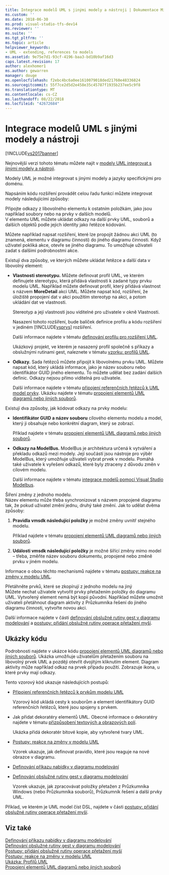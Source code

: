 ```yaml
---
title: Integrace modelů UML s jinými modely a nástroji | Dokumentace Microsoftu
ms.custom: ''
ms.date: 2018-06-30
ms.prod: visual-studio-tfs-dev14
ms.reviewer: ''
ms.suite: ''
ms.tgt_pltfrm: ''
ms.topic: article
helpviewer_keywords:
- UML - extending, references to models
ms.assetid: 9e75e7d1-93cf-4196-baa3-bd10b9af16d3
caps.latest.revision: 17
author: alexhomer1
ms.author: gewarren
manager: douge
ms.openlocfilehash: f2ebc4bc6a0ee1610079018ded21760e48336824
ms.sourcegitcommit: 55f7ce2d5d2e458e35c45787f1935b237ee5c9f8
ms.translationtype: MT
ms.contentlocale: cs-CZ
ms.lasthandoff: 08/22/2018
ms.locfileid: "42672684"
---
```

# <a name="integrate-uml-models-with-other-models-and-tools"></a>Integrace modelů UML s jinými modely a nástroji
[!INCLUDE[vs2017banner](../includes/vs2017banner.md)]

Nejnovější verzi tohoto tématu můžete najít v [modely UML integrovat s jinými modely a nástroji](https://docs.microsoft.com/visualstudio/modeling/integrate-uml-models-with-other-models-and-tools).  
  
Modely UML je možné integrovat s jinými modely a jazyky specifickými pro doménu.  
  
 Napsáním kódu rozšíření provádět celou řadu funkcí můžete integrovat modely následujícími způsoby:  
  
 Připojte odkazy z libovolného elementu k ostatním položkám, jako jsou například soubory nebo na prvky v dalších modelů.  
 V elementu UML můžete ukládat odkazy na další prvky UML, souborů a dalších objektů podle jejich identity jako řetězce kódování.  
  
 Můžete například napsat rozšíření, které lze propojit žádnou akci UML (to znamená, elementu v diagramu činnosti) do jiného diagramu činnosti. Když uživatel pokliká akce, otevře se jiného diagramu. To umožňuje uživateli zadat s dalšími podrobnostmi akce.  
  
 Existují dva způsoby, ve kterých můžete ukládat řetězce a další data v libovolný element:  
  
-   **Vlastnosti stereotypu.** Můžete definovat profil UML, ve kterém definujete stereotypu, která přidává vlastnosti k zadané typy prvku modelu UML. Například můžete definovat profil, který přidává vlastnost s názvem **MoreDetail** akci UML. Můžete napsat kód, rozšíření, že úložiště propojení dat v akci použitím stereotyp na akci, a potom ukládání dat ve vlastnosti.  
  
     Stereotyp a její vlastnosti jsou viditelné pro uživatele v okně Vlastnosti.  
  
     Nasazení tohoto rozšíření, bude balíček definice profilu a kódu rozšíření v jediném [!INCLUDE[vsprvs](../includes/vsprvs-md.md)] rozšíření.  
  
     Další informace najdete v tématu [definování profilu pro rozšíření UML](../modeling/define-a-profile-to-extend-uml.md).  
  
     Ukázkový projekt, ve kterém je nasazený profil společně s příkazy a obslužnými rutinami gest, naleznete v tématu [vzorku: profilů UML](http://go.microsoft.com/fwlink/?LinkID=213811).  
  
-   **Odkazy.** Sada řetězců můžete připojit k libovolnému prvku UML. Můžete napsat kód, který ukládá informace, jako je název souboru nebo identifikátor GUID jiného elementu. To můžete udělat bez zadání dalších definic. Odkazy nejsou přímo viditelná pro uživatele.  
  
     Další informace najdete v tématu [připojení referenčních řetězců k UML model prvky](../modeling/attach-reference-strings-to-uml-model-elements.md). Ukázku najdete v tématu [propojení elementů UML diagramů nebo jiných souborů](http://go.microsoft.com/fwlink/?LinkId=213813).  
  
 Existují dva způsoby, jak kódovat odkazy na prvky modelu:  
  
-   **Identifikátor GUID a název souboru** cílového elementu modelu a model, který ji obsahuje nebo konkrétní diagram, který se zobrazí.  
  
     Příklad najdete v tématu [propojení elementů UML diagramů nebo jiných souborů](http://go.microsoft.com/fwlink/?LinkId=213813).  
  
-   **Odkazy na ModelBus.** ModelBus je architektura určená k vytváření a překladu odkazů mezi modely. Její součástí jsou nástroje pro výběr ModelBus, který umožňuje uživateli vybrat prvek v modelu. Pomáhá také uživatele k vyřešení odkazů, které byly ztraceny z důvodu změn v cílovém modelu.  
  
     Další informace najdete v tématu [integrace modelů pomocí Visual Studio Modelbus](../modeling/integrating-models-by-using-visual-studio-modelbus.md).  
  
 Šíření změny z jednoho modelu.  
 Název elementu může třeba synchronizovat s názvem propojené diagramu tak, že pokud uživatel změní jednu, druhý také změní. Jak to udělat dvěma způsoby:  
  
1.  **Pravidla vmsdk následující položky** je možné změny uvnitř stejného modelu.  
  
     Příklad najdete v tématu [propojení elementů UML diagramů nebo jiných souborů](http://go.microsoft.com/fwlink/?LinkId=213813).  
  
2.  **Události vmsdk následující položky** je možné šířící změny mimo model – třeba, změňte název souboru dokumentu, propojené nebo změně prvku v jiném modelu.  
  
 Informace o obou těchto mechanismů najdete v tématu [postupy: reakce na změny v modelu UML](../misc/how-to-respond-to-changes-in-a-uml-model.md).  
  
 Přetáhněte prvků, které se zkopírují z jednoho modelu na jiný  
 Můžete nechat uživatele vytvořit prvky přetažením položky do diagramu UML. Vytvořený element nemá být kopii původní. Například můžete umožnit uživateli přetáhnout diagram aktivity z Průzkumníka řešení do jiného diagramu činnosti, vytvořte novou akci.  
  
 Další informace najdete v části [definování obslužné rutiny gest v diagramu modelování](../modeling/define-a-gesture-handler-on-a-modeling-diagram.md) a [postupy: přidání obslužné rutiny operace přetažení myší](../modeling/how-to-add-a-drag-and-drop-handler.md).  
  
## <a name="samples"></a>Ukázky kódu  
 Podrobnosti najdete v ukázce kódu [propojení elementů UML diagramů nebo jiných souborů](http://go.microsoft.com/fwlink/?LinkId=213813). Ukázka umožňuje uživatelům přetažením souboru na libovolný prvek UML a později otevřít dvojitým kliknutím element. Diagram aktivity může například odkaz na prvek případu použití. Zobrazuje ikona, u které prvky mají odkazy.  
  
 Tento vzorový kód ukazuje následujících postupů:  
  
-   [Připojení referenčních řetězců k prvkům modelu UML](../modeling/attach-reference-strings-to-uml-model-elements.md)  
  
     Vzorový kód ukládá cesty k souborům a element identifikátory GUID referenčních řetězců, které jsou spojeny s prvkem.  
  
-   Jak přidat dekoratéry elementů UML. Obecné informace o dekoratéry najdete v tématu [přizpůsobení textových a obrazových polí](../modeling/customizing-text-and-image-fields.md).  
  
     Ukázka přidá dekoratér bitové kopie, aby vytvořené tvary UML.  
  
-   [Postupy: reakce na změny v modelu UML](../misc/how-to-respond-to-changes-in-a-uml-model.md)  
  
     Vzorek ukazuje, jak definovat pravidlo, které jsou reaguje na nové obrazce v diagramu.  
  
-   [Definování příkazu nabídky v diagramu modelování](../modeling/define-a-menu-command-on-a-modeling-diagram.md)  
  
-   [Definování obslužné rutiny gest v diagramu modelování](../modeling/define-a-gesture-handler-on-a-modeling-diagram.md)  
  
     Vzorek ukazuje, jak zpracovávat položky přetažen z Průzkumníka Windows (nebo Průzkumníka souborů), Průzkumník řešení a další prvky UML.  
  
 Příklad, ve kterém je UML model číst DSL, najdete v části [postupy: přidání obslužné rutiny operace přetažení myší](../modeling/how-to-add-a-drag-and-drop-handler.md).  
  
## <a name="see-also"></a>Viz také  
 [Definování příkazu nabídky v diagramu modelování](../modeling/define-a-menu-command-on-a-modeling-diagram.md)   
 [Definování obslužné rutiny gest v diagramu modelování](../modeling/define-a-gesture-handler-on-a-modeling-diagram.md)   
 [Postupy: přidání obslužné rutiny operace přetažení myší](../modeling/how-to-add-a-drag-and-drop-handler.md)   
 [Postupy: reakce na změny v modelu UML](../misc/how-to-respond-to-changes-in-a-uml-model.md)   
 [Ukázka: Profilů UML](http://go.microsoft.com/fwlink/?LinkID=213811)   
 [Propojení elementů UML diagramů nebo jiných souborů](http://go.microsoft.com/fwlink/?LinkId=213813)




